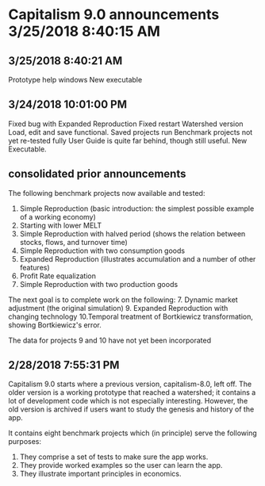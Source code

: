 # Capitalism 9.0 announcements 3/25/2018 8:40:15 AM 

## 3/25/2018 8:40:21 AM 

Prototype help windows
New executable

## 3/24/2018 10:01:00 PM 

Fixed bug with Expanded Reproduction
Fixed restart
Watershed version
Load, edit and save functional.
Saved projects run
Benchmark projects not yet re-tested fully
User Guide is quite far behind, though still useful.
New Executable.

## consolidated prior announcements

The following benchmark projects now available and tested:
1. Simple Reproduction (basic introduction: the simplest possible example of a working economy)
2. Starting with lower MELT
3. Simple Reproduction with halved period (shows the relation between stocks, flows, and turnover time)
4. Simple Reproduction with two consumption goods
5. Expanded Reproduction (illustrates accumulation and a number of other features)
6. Profit Rate equalization
8. Simple Reproduction with two production goods

The next goal is to complete work on the following:
7. Dynamic market adjustment (the original simulation)
9. Expanded Reproduction with changing technology
10.Temporal treatment of Bortkiewicz transformation, showing Bortkiewicz's error.

The data for projects 9 and 10 have not yet been incorporated

## 2/28/2018 7:55:31 PM 

Capitalism 9.0 starts where a previous version, capitalism-8.0, left off. The older version is a working prototype that reached a watershed; it contains a lot of development code which is not especially interesting. However, the old version is archived if users want to study the genesis and history of the app.

It contains eight benchmark projects which (in principle) serve the following purposes:

1. They  comprise a set of tests to make sure the app works.
2. They provide worked examples so the user can learn the app.
3. They illustrate important principles in economics.



